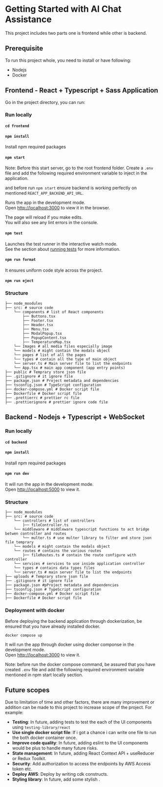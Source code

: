 # Getting Started with AI Chat Assistance

This project includes two parts one is frontend while other is backend.

## Prerequisite

To run this project whole, you need to install or have following:

- Nodejs
- Docker

## Frontend - React + Typescript + Sass Application

Go in the project directory, you can run:

### Run locally

#### `cd frontend`

#### `npm install`

Install npm required packages

#### `npm start`

Note: Before this start server, go to the root frontend folder. Create a `.env` file and add the following required environment variable to inject in the application.


and before run `npm start` ensure backend is working perfectly on mentioned `REACT_APP_BACKEND_API_URL`.

Runs the app in the development mode.\
Open [http://localhost:3000](http://localhost:3000) to view it in the browser.

The page will reload if you make edits.\
You will also see any lint errors in the console.

#### `npm test`

Launches the test runner in the interactive watch mode.\
See the section about [running tests](https://facebook.github.io/create-react-app/docs/running-tests) for more information.

#### `npm run format`

It ensures uniform code style across the project.

#### `npm run eject`


### Structure

```
├── node_moodules
├── src: # source code
    └── components # list of React components
        ├── Buttons.tsx
        ├── Footer.tsx
        ├── Header.tsx
        ├── Menu.tsx
        ├── ModalPopup.tsx
        ├── PopupContent.tsx
        ├── TemperatureMap.tsx
    └── Images # all media files especially image
    └── models # might contain the modals object
    └── pages # list of all the pages
    └── types # contain all the type of main object
    └── server.ts # Main server file to list the endpoints
    └── App.tsx # main app component (app entry points)
├── public # Temprary store json file
├── .gitignore # it ignore file
├── package.json # Project metadata and dependencies
├── tsconfig.json # TypeScript configuration
├── docker-compose.yml # Docker script file
├── Dockerfile # Docker script file
├── .prettierrc # prettier rc file
├── .prettierignore # prettier ignore code file
```

## Backend - Nodejs + Typescript + WebSocket
### Run locally

#### `cd backend`

#### `npm install`

Install npm required packages

#### `npm run dev`

It will run the app in the development mode.\
Open [http://localhost:5000](http://localhost:5000) to view it.

### Structure

```
├── node_moodules
├── src: # source code
    └── controllers # list of controllers
        ├── fileController.ts
    └── middleware # middleware typescript functions to act bridge betwen controller and routes
        └── multer.ts # use multer library to filter and store json file temprary
    └── models # might contain the modals object
    └── routes # contains the various routes
        ├── fileRoutes.ts # contain the route configure with controller
    └── services # services to use inside application controller
    └── types # contains data types files
    └── server.ts # main server file to list the endpoints
├── uploads # Temprary store json file
├── .gitignore # it ignore file
├── package.json #pProject metadata and dependencies
├── tsconfig.json # TypeScript configuration
├── docker-compose.yml # Docker script file
├── Dockerfile # Docker script file

```


### Deployment with docker

Before deploying the backend application through dockerization, be ensured that you have already installed docker.

`docker compose up`

It will run the app through docker using docker componse in the development mode.\
Open [http://localhost:3000](http://localhost:3000) to view it.

Note: before run the docker compose command, be assured that you have created `.env` file and add the following required environment variable mentioned in npm start locally section.



## Future scopes

Due to limitation of time and other factors, there are many improvement or addition can be made to this project to increase scope of the project. For example:

- <b>Testing</b>: In future, adding tests to test the each of the UI components using `testing-library/react`
- <b>Use single docker script file</b>: If i got a chance i can write one file to run the both docker container once.
- <b>Improve code quality</b>: In future, adding eslint to the UI components would be plus to handle many future risks.
- <b>State management</b>: In future, adding React Context API + useReducer or Redux Toolkit.
- <b>Security</b>: Add authorization to access the endpoints by AWS Access token etc.
- <b>Deploy AWS</b>: Deploy by writing cdk constructs.
- <b>Styling library</b>: In future, add some stylish .
